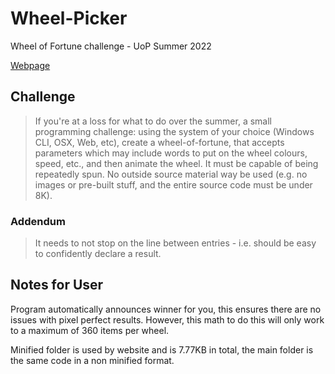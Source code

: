 # Wheel-Picker
Wheel of Fortune challenge - UoP Summer 2022

[Webpage](https://allroundergamin.github.io/Wheel-Picker/Minified/)

## Challenge
>If you're at a loss for what to do over the summer, a small programming challenge:
using the system of your choice (Windows CLI, OSX, Web, etc), create a wheel-of-fortune,
that accepts parameters which may include words to put on the wheel colours, speed, etc.,
and then animate the wheel.  It must be capable of being repeatedly spun.
No outside source material way be used
(e.g. no images or pre-built stuff, and the entire source code must be under 8K).

### Addendum
>It needs to not stop on the line between entries - i.e. should be easy to confidently declare a result.

## Notes for User
Program automatically announces winner for you, this ensures there are no issues with pixel perfect results.
However, this math to do this will only work to a maximum of 360 items per wheel.

Minified folder is used by website and is 7.77KB in total, the main folder is the same code in a non minified format.
